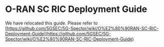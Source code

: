 # O-RAN SC RIC Deployment Guide

We have relocated this guide. Please refer to [https://github.com/5GSEC/5G-Spector/wiki/O%E2%80%90RAN-SC-RIC-Deployment-Guide](https://github.com/5GSEC/5G-Spector/wiki/O%E2%80%90RAN-SC-RIC-Deployment-Guide)
